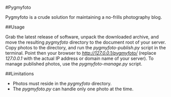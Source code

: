 #Pygmyfoto

Pygmyfoto is a crude solution for maintaining a no-frills photography blog.

##Usage

Grab the latest release of software, unpack the downloaded archive, and move the resulting *pygmyfoto* directory to the document root of your server. Copy photos  to the directory, and run the *pygmyfoto-publish.py* script in the terminal.  Point then your browser to *http://127.0.0.1/pygmyfoto/* (replace *127.0.0.1* with the actual IP address or domain name of your server). To manage published photos, use the *pygmyfoto-manage.py* script.

##Limitations

* Photos must reside in the *pygmyfoto* directory.
* The *pygmyfoto.py* can handle only one photo at the time.